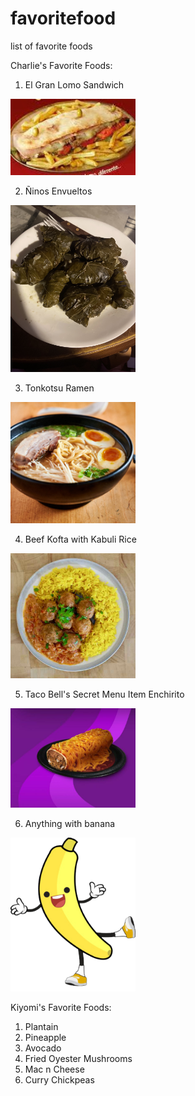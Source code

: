 # favoritefood
list of favorite foods

Charlie's Favorite Foods:
<br />

1. El Gran Lomo Sandwich

<img src="./images/el-gran-lomo.jpeg" alt="lomo" width="200" />

2. Ñinos Envueltos

<img src="./images/ninos-envueltos.jpeg" alt="lomo" width="200" />

3. Tonkotsu Ramen

<img src="./images/tonkotsu-ramen.jpeg" alt="lomo" width="200" />

4. Beef Kofta with Kabuli Rice

<img src="./images/beef-kofta.jpeg" alt="lomo" width="200" />

5. Taco Bell's Secret Menu Item Enchirito

<img src="./images/enchirito.jpeg" alt="lomo" width="200" />

6. Anything with banana

<img src="./images/bananaman.png" alt="lomo" width="200" />



Kiyomi's Favorite Foods: 
<br />

1. Plantain 
2. Pineapple
3. Avocado
4. Fried Oyester Mushrooms
5. Mac n Cheese
6. Curry Chickpeas


